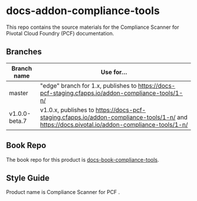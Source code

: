 # docs-addon-compliance-tools

This repo contains the source materials for the Compliance Scanner for Pivotal Cloud Foundry (PCF) documentation.

## Branches 
               
| Branch name | Use for… |
|-------------| ------|
| master      | "edge" branch for 1.x, publishes to https://docs-pcf-staging.cfapps.io/addon-compliance-tools/1-n/
| v1.0.0-beta.7 | v1.0.x, publishes to https://docs-pcf-staging.cfapps.io/addon-compliance-tools/1-n/ and https://docs.pivotal.io/addon-compliance-tools/1-n/ |            
               
## Book Repo

The book repo for this product is [docs-book-compliance-tools](https://github.com/pivotal-cf/docs-book-compliance-tools).

## Style Guide

Product name is Compliance Scanner for PCF .
